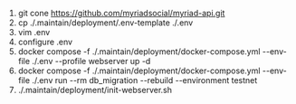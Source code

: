 1. git cone https://github.com/myriadsocial/myriad-api.git
2. cp ./.maintain/deployment/.env-template ./.env
3. vim .env
4. configure .env
5. docker compose -f ./.maintain/deployment/docker-compose.yml --env-file ./.env --profile webserver up -d
6. docker compose -f ./.maintain/deployment/docker-compose.yml --env-file ./.env run --rm db_migration --rebuild --environment testnet
7. ./.maintain/deployment/init-webserver.sh
